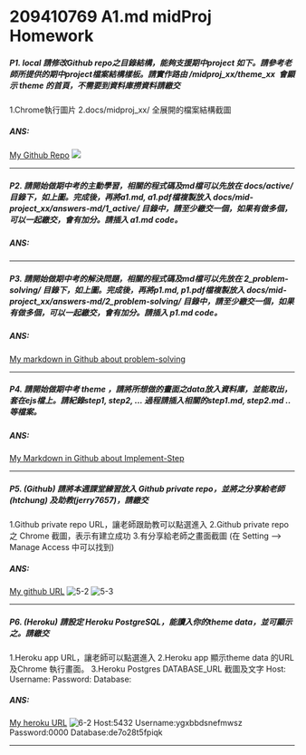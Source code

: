 # 209410769 A1.md midProj Homework

##### P1. local 請修改Github repo之目錄結構，能夠支援期中project 如下。請參考老師所提供的期中project檔案結構樣板。請實作路由 /midproj_xx/theme_xx  會顯示 theme 的首頁，不需要到資料庫撈資料請繳交
1.Chrome執行圖片
2.docs/midproj_xx/ 全展開的檔案結構截圖

##### ANS:
[My Github Repo](https://github.com/209410769/1101-2N-WEB-209410769/tree/main/docs/midproj_69/active/md)
![](https://i.imgur.com/tGR3DH5.png)
___
##### P2. 請開始做期中考的主動學習，相關的程式碼及md檔可以先放在 docs/active/ 目錄下，如上圖。完成後，再將a1.md, a1.pdf檔複製放入 docs/mid-project_xx/answers-md/1_active/ 目錄中，請至少繳交一個，如果有做多個，可以一起繳交，會有加分。請插入 a1.md code。 

##### ANS:

___
##### P3. 請開始做期中考的解決問題，相關的程式碼及md檔可以先放在 2_problem-solving/ 目錄下，如上圖。完成後，再將p1.md, p1.pdf檔複製放入 docs/mid-project_xx/answers-md/2_problem-solving/  目錄中，請至少繳交一個，如果有做多個，可以一起繳交，會有加分。請插入 p1.md code。 

##### ANS:
[My markdown in Github about problem-solving](https://github.com/209410769/1101-2N-WEB-209410769/blob/main/docs/midproj_69/answers-md/2_problem-solving/p1.md)
___
##### P4. 請開始做期中考 theme ，請將所想做的畫面之data放入資料庫，並能取出，套在ejs檔上。請紀錄step1, step2, ... 過程請插入相關的step1.md, step2.md .. 等檔案。

##### ANS:
[My Markdown in Github about Implement-Step](https://github.com/209410769/1101-2N-WEB-209410769/blob/main/docs/midproj_69/answers-md/3_implement-steps/step1.md)
___
##### P5. (Github) 請將本週課堂練習放入 Github private repo，並將之分享給老師(htchung) 及助教(jerry7657)，請繳交
1.Github private repo URL，讓老師跟助教可以點選進入
2.Github private repo 之 Chrome 截圖，表示有建立成功
3.有分享給老師之畫面截圖 (在 Setting --> Manage Access 中可以找到)

##### ANS:
[My github URL](https://github.com/209410769/1101-2N-WEB-209410769)
![5-2](https://i.imgur.com/5hlShEz.png)
![5-3](https://i.imgur.com/9QHhMN1.png)
___
##### P6. (Heroku) 請設定 Heroku PostgreSQL，能讀入你的theme data，並可顯示之。請繳交
1.Heroku app URL，讓老師可以點選進入
2.Heroku app 顯示theme data  的URL 及Chrome 執行畫面。
3.Heroku Postgres DATABASE_URL 截圖及文字
  Host:
  Username:
  Password:
  Database:

##### ANS:
[My heroku URL](https://midproj-1101-209410769.herokuapp.com/)
![6-2](https://i.imgur.com/tGR3DH5.png)
    Host:5432
    Username:ygxbbdsnefmwsz	
    Password:0000
    Database:de7o28t5fpiqk
___